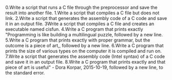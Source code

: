 0.Write a script that runs a C file through the preprocessor and save the result into another file.
1.Write a script that compiles a C file but does not link.
2.Write a script that generates the assembly code of a C code and save it in an output file.
3Write a script that compiles a C file and creates an executable named cisfun.
4.Write a C program that prints exactly "Programming is like building a multilingual puzzle, followed by a new line.
5.Write a C program that prints exactly with proper grammar, but the outcome is a piece of art,, followed by a new line.
6.Write a C program that prints the size of various types on the computer it is compiled and run on.
7.Write a script that generates the assembly code (Intel syntax) of a C code and save it in an output file.
8.Write a C program that prints exactly and that piece of art is useful" - Dora Korpar, 2015-10-19, followed by a new line, to the standard error.
